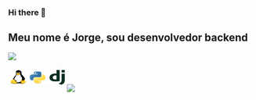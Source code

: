 ### Hi there 👋

<!--
**jorge-ti/jorge-ti** is a ✨ _special_ ✨ repository because its `README.md` (this file) appears on your GitHub profile.

Here are some ideas to get you started:

- 🔭 I’m currently working on ...
- 🌱 I’m currently learning ...
- 👯 I’m looking to collaborate on ...
- 🤔 I’m looking for help with ...
- 💬 Ask me about ...
- 📫 How to reach me: ...
- 😄 Pronouns: ...
- ⚡ Fun fact: ...
-->


## Meu nome é Jorge, sou desenvolvedor backend 
<div align="left">
  <a href="https://github.com/jorge-ti">
  <img height="180em" src="https://github-readme-stats.vercel.app/api?username=jorge-ti&show_icons=true&theme=dracula&include_all_commits=true&count_private=true"/>
<div style="display: inline_block"><br>
  <img align="left" height="30" width="40" src="https://raw.githubusercontent.com/devicons/devicon/master/icons/linux/linux-original.svg">
  <img align="left" height="30" width="40" src="https://raw.githubusercontent.com/devicons/devicon/master/icons/python/python-original.svg">
  <img align="left" height="30" width="40" src="https://raw.githubusercontent.com/devicons/devicon/master/icons/django/django-plain.svg">
</div>
  
  ##
 
<div align="left"> 
  <a href="https://www.linkedin.com/in/jorge-s-costa/" target="_blank"><img src="https://img.shields.io/badge/-LinkedIn-%230077B5?style=for-the-badge&logo=linkedin&logoColor=white" target="_blank"></a> 
 
</div>
